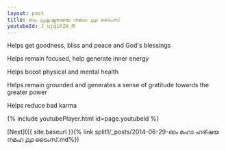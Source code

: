 ```yaml
---
layout: post
title: ഓം പ്രകൃഷ്ടരായെ നമഹ ൧൧ ടൈംസ്
youtubeId: J_ujq1PZH_M
---
```

 
 
Helps get goodness, bliss and peace and God's blessings
 
Helps remain focused, help generate inner energy 
 
Helps boost physical and mental health 
 
Helps remain grounded and generates a sense of gratitude towards the greater power 
 
Helps reduce bad karma
 
 
 
 


{% include youtubePlayer.html id=page.youtubeId %}
 
[Next]({{ site.baseurl }}{% link  split1/_posts/2014-06-29-ഓം മഹാ ഹര്ഷയ നമഹ ൧൧ ടൈംസ്.md%})
 
